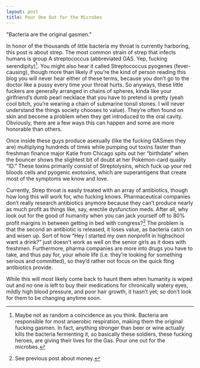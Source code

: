 ```yaml
---
layout: post
title: Pour One Out for the Microbes
---
```



<div class="message">
"Bacteria are the original gasmen."
</div>

In honor of the thousands of little bacteria my throat is currently harboring, this post is about strep.  The most common strain of strep that infects humans is group A streptococcus (abbreviated GAS.  Yep, fucking serendipity)[^1].  You might also hear it called Streptococcus pyogenes (fever-causing), though more than likely if you’re the kind of person reading this blog you will never hear either of these terms, because you don’t go to the doctor like a pussy every time your throat hurts.  So anyways, these little fuckers are generally arranged in chains of spheres, kinda like your girlfriend’s dumb pearl necklace that you have to pretend is pretty (yeah cool bitch, you’re wearing a chain of submarine tonsil stones.  I will never understand the things society chooses to value).  They’re often found on skin and become a problem when they get introduced to the oral cavity.  Obviously, there are a few ways this can happen and some are more honorable than others.

Once inside these guys produce asexually (like the fucking GASmen they are) multiplying hundreds of times while pumping out toxins faster than freshman finance major Katie from Chicago spits out her “birthdate” when the bouncer shows the slightest bit of doubt at her Pokémon-card quality “ID.”  These toxins primarily consist of Streptolysins, which fuck up your red bloods cells and pyogenic exotoxins, which are superantigens that create most of the symptoms we know and love.

Currently, Strep throat is easily treated with an array of antibiotics, though how long this will work for, who fucking knows.  Pharmaceutical companies don’t really research antibiotics anymore because they can’t produce nearly as much profit as things like, say, erectile dysfunction meds.  After all, why look out for the good of humanity when you can jack yourself off to 80% profit margins in between getting in bed with congress?[^2]  The problem is that the second an antibiotic is released, it loses value, as bacteria catch on and wisen up.  Sort of how “Hey I started my own nonprofit in highschool want a drink?” just doesn’t work as well on the senior girls as it does with freshmen.  Furthermore, pharma companies are more into drugs you have to take, and thus pay for, your whole life (i.e. they’re looking for something serious and committed), so they’d rather not focus on the quick fling antibiotics provide.

While this will most likely come back to haunt them when humanity is wiped out and no one is left to buy their medications for chronically watery eyes, mildly high blood pressure, and poor hair growth, it hasn’t yet; so don’t look for them to be changing anytime soon.

[^1]: Maybe not as random a coincidence as you think.  Bacteria are responsible for most anaerobic respiration, making them the original fucking gasmen.  In fact, anything stronger than beer or wine actually kills the bacteria fermenting it, so basically these soldiers, these fucking heroes, are giving their lives for the Gas.  Pour one out for the microbes.
[^2]: See previous post about money.
